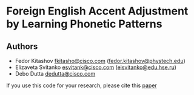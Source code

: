 # Foreign English Accent Adjustment by Learning Phonetic Patterns


## Authors
* Fedor Kitashov fkitasho@cisco.com (fedor.kitashov@phystech.edu)
* Elizaveta Svitanko esvitank@cisco.com (eisvitanko@edu.hse.ru)
* Debo Dutta dedutta@cisco.com

If you use this code for your research, please cite this [paper](./paper.pdf)

```

